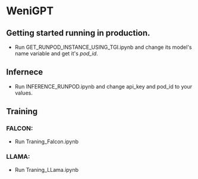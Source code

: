 # WeniGPT

## Getting started running in production.
- Run GET_RUNPOD_INSTANCE_USING_TGI.ipynb and change its model's name variable and get it's *pod_id*.

## Infernece
- Run INFERENCE_RUNPOD.ipynb and change api_key and pod_id to your values.

## Training
### **FALCON:**
- Run Traning_Falcon.ipynb
### **LLAMA:**
- Run Traning_LLama.ipynb
